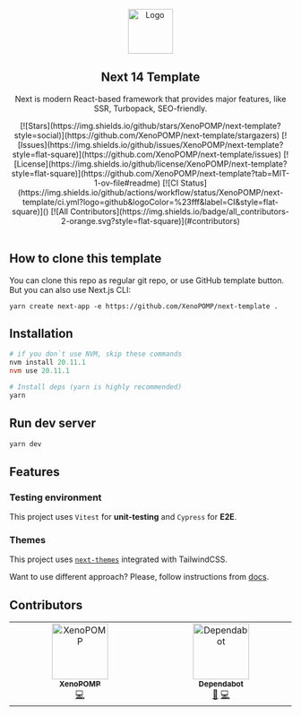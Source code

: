 <p align="center">
<a href="https://github.com/XenoPOMP/next-template">
<img src="https://camo.githubusercontent.com/352a21b492a283c4599f32d0fe5af3410fac9ab8dcf4cb320ff84ef4a145aa48/68747470733a2f2f7777772e64727570616c2e6f72672f66696c65732f70726f6a6563742d696d616765732f6e6578746a732d64727570616c2e6a7067" alt="Logo" width="80" height="80">
</a>

<h2 align="center">Next 14 Template</h2>

<p align="center">
Next is modern React-based framework that provides major features, like SSR, Turbopack, SEO-friendly.
</p>
</p>


<div align="center">
[![Stars](https://img.shields.io/github/stars/XenoPOMP/next-template?style=social)](https://github.com/XenoPOMP/next-template/stargazers)
[![Issues](https://img.shields.io/github/issues/XenoPOMP/next-template?style=flat-square)](https://github.com/XenoPOMP/next-template/issues)
[![License](https://img.shields.io/github/license/XenoPOMP/next-template?style=flat-square)](https://github.com/XenoPOMP/next-template?tab=MIT-1-ov-file#readme)
[![CI Status](https://img.shields.io/github/actions/workflow/status/XenoPOMP/next-template/ci.yml?logo=github&logoColor=%23fff&label=CI&style=flat-square)]()<!-- ALL-CONTRIBUTORS-BADGE:START - Do not remove or modify this section -->
[![All Contributors](https://img.shields.io/badge/all_contributors-2-orange.svg?style=flat-square)](#contributors)
<!-- ALL-CONTRIBUTORS-BADGE:END -->
</div>

<br />

## How to clone this template
You can clone this repo as regular git repo, or use GitHub template button.
But you can also use Next.js CLI:
```shell
yarn create next-app -e https://github.com/XenoPOMP/next-template .
```

## Installation

```powershell
# if you don`t use NVM, skip these commands
nvm install 20.11.1
nvm use 20.11.1

# Install deps (yarn is highly recommended)
yarn
```

## Run dev server
```powershell
yarn dev
```

## Features

### Testing environment

This project uses `Vitest` for **unit-testing** and `Cypress` for **E2E**.

### Themes
This project uses [`next-themes`](https://github.com/pacocoursey/next-themes) integrated with TailwindCSS.

Want to use different approach? Please, follow instructions from [docs](https://github.com/pacocoursey/next-themes?#readme).


## Contributors

<!-- ALL-CONTRIBUTORS-LIST:START - Do not remove or modify this section -->
<!-- prettier-ignore-start -->
<!-- markdownlint-disable -->
<table>
  <tbody>
    <tr>
      <td align="center" valign="top" width="14.28%"><a href="https://github.com/XenoPOMP"><img src="https://avatars.githubusercontent.com/u/101574433?v=4?s=100" width="100px;" alt="XenoPOMP"/><br /><sub><b>XenoPOMP</b></sub></a><br /><a href="https://github.com/XenoPOMP/next-template/commits?author=XenoPOMP" title="Code">💻</a></td>
      <td align="center" valign="top" width="14.28%"><a href="https://github.com/features/security"><img src="https://avatars.githubusercontent.com/u/27347476?v=4?s=100" width="100px;" alt="Dependabot"/><br /><sub><b>Dependabot</b></sub></a><br /><a href="#tool-dependabot" title="Tools">🔧</a> <a href="https://github.com/XenoPOMP/next-template/commits?author=dependabot" title="Code">💻</a></td>
    </tr>
  </tbody>
</table>

<!-- markdownlint-restore -->
<!-- prettier-ignore-end -->

<!-- ALL-CONTRIBUTORS-LIST:END -->
<!-- prettier-ignore-start -->
<!-- markdownlint-disable -->

<!-- markdownlint-restore -->
<!-- prettier-ignore-end -->

<!-- ALL-CONTRIBUTORS-LIST:END -->
